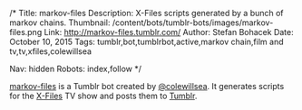 /*
Title: markov-files
Description: X-Files scripts generated by a bunch of markov chains.
Thumbnail: /content/bots/tumblr-bots/images/markov-files.png
Link: http://markov-files.tumblr.com/
Author: Stefan Bohacek
Date: October 10, 2015
Tags: tumblr,bot,tumblrbot,active,markov chain,film and tv,tv,xfiles,colewillsea

Nav: hidden
Robots: index,follow
*/

[markov-files](http://markov-files.tumblr.com/) is a Tumblr bot created by [@colewillsea](https://twitter.com/colewillsea). It generates scripts for the [X-Files](https://en.wikipedia.org/wiki/The_X-Files) TV show and posts them to [Tumblr](http://tumblr.com/).
